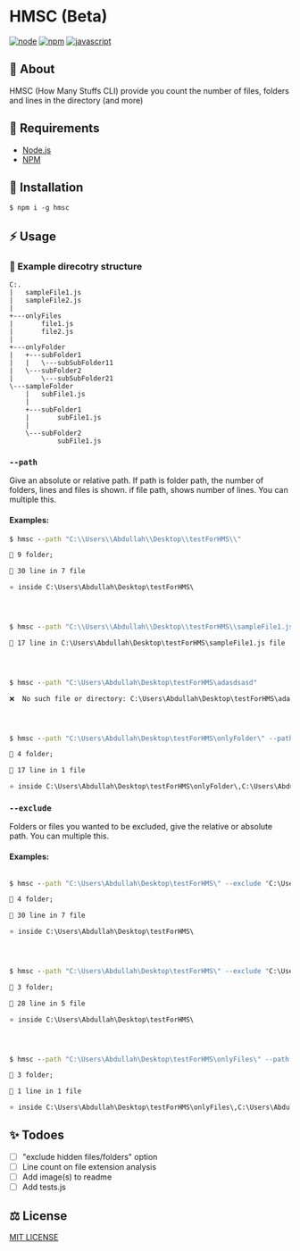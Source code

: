 # HMSC (Beta)

[![node](https://badges.aleen42.com/src/node.svg)](https://badges.aleen42.com/src/javascript.svg
)
[![npm](https://badges.aleen42.com/src/npm.svg
)](https://badges.aleen42.com/src/npm.svg)
[![javascript](https://badges.aleen42.com/src/javascript.svg
)](https://badges.aleen42.com/src/javascript.svg
)


## 🔰 About

HMSC (How Many Stuffs CLI) provide you count the number of files, folders and lines in the directory (and more)

## 📓 Requirements
- [Node.js](https://nodejs.org/en/download/)
- [NPM](https://www.npmjs.com/get-npm)


## 🔌 Installation

`$ npm i -g hmsc`

## ⚡ Usage

### 📂 Example direcotry structure

```
C:.
|   sampleFile1.js
|   sampleFile2.js
|
+---onlyFiles
|       file1.js
|       file2.js
|
+---onlyFolder
|   +---subFolder1
|   |   \---subSubFolder11
|   \---subFolder2
|       \---subSubFolder21
\---sampleFolder
    |   subFile1.js
    |
    +---subFolder1
    |       subFile1.js
    |
    \---subFolder2
            subFile1.js
```

### `--path`

Give an absolute or relative path. If path is folder path, the number of folders, lines and files is shown. if file path, shows number of lines. You can multiple this.

#### Examples:

```cmd
$ hmsc --path "C:\\Users\\Abdullah\\Desktop\\testForHMS\\"

📂 9 folder;

📄 30 line in 7 file

⭐ inside C:\Users\Abdullah\Desktop\testForHMS\




$ hmsc --path "C:\\Users\\Abdullah\\Desktop\\testForHMS\\sampleFile1.js"

📄 17 line in C:\Users\Abdullah\Desktop\testForHMS\sampleFile1.js file




$ hmsc --path "C:\Users\Abdullah\Desktop\testForHMS\adasdsasd"

❌  No such file or directory: C:\Users\Abdullah\Desktop\testForHMS\adasdsasd




$ hmsc --path "C:\Users\Abdullah\Desktop\testForHMS\onlyFolder\" --path "C:\Users\Abdullah\Desktop\testForHMS\sampleFile1.js"

📂 4 folder;

📄 17 line in 1 file

⭐ inside C:\Users\Abdullah\Desktop\testForHMS\onlyFolder\,C:\Users\Abdullah\Desktop\testForHMS\sampleFile1.js
```

### `--exclude`

Folders or files you wanted to be excluded, give the relative or absolute path. You can multiple this.

#### Examples: 
```cmd

$ hmsc --path "C:\Users\Abdullah\Desktop\testForHMS\" --exclude "C:\Users\Abdullah\Desktop\testForHMS\onlyFolder\"

📂 4 folder;

📄 30 line in 7 file

⭐ inside C:\Users\Abdullah\Desktop\testForHMS\




$ hmsc --path "C:\Users\Abdullah\Desktop\testForHMS\" --exclude "C:\Users\Abdullah\Desktop\testForHMS\onlyFolder\" --exclude "C:\Users\Abdullah\Desktop\testForHMS\onlyFiles\"

📂 3 folder;

📄 28 line in 5 file

⭐ inside C:\Users\Abdullah\Desktop\testForHMS\




$ hmsc --path "C:\Users\Abdullah\Desktop\testForHMS\onlyFiles\" --path "C:\Users\Abdullah\Desktop\testForHMS\onlyFolder\" --exclude "C:\Users\Abdullah\Desktop\testForHMS\onlyFolder\subFolder1\" --exclude "C:\Users\Abdullah\Desktop\testForHMS\onlyFiles\file1.js"

📂 3 folder;

📄 1 line in 1 file

⭐ inside C:\Users\Abdullah\Desktop\testForHMS\onlyFiles\,C:\Users\Abdullah\Desktop\testForHMS\onlyFolder\
```



## ✨ Todoes
- [ ] "exclude hidden files/folders" option
- [ ] Line count on file extension analysis
- [ ] Add image(s) to readme
- [ ] Add tests.js

## ⚖️ License
[MIT LICENSE](https://github.com/Abdullah-V/HMSC/blob/master/LICENSE)